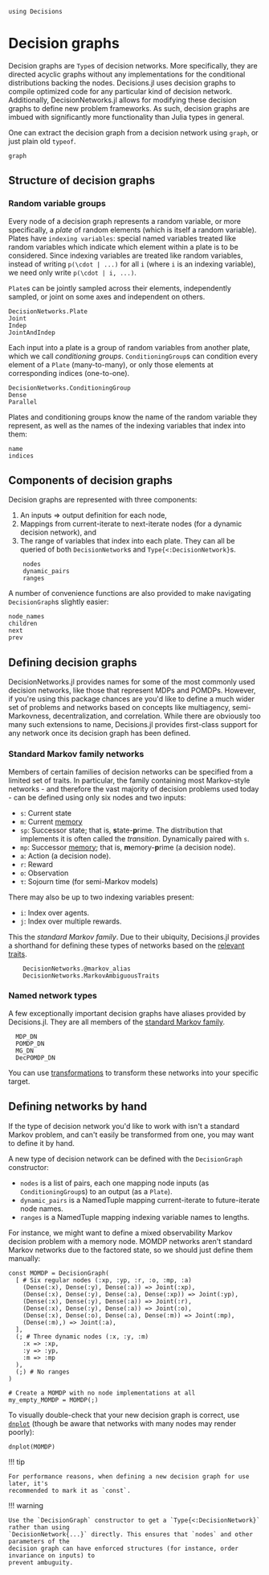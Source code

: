 ```@setup dgs
using Decisions
```

# Decision graphs

Decision graphs are `Type`s of decision networks. More specifically, they are directed
acyclic graphs without any implementations for the conditional distributions backing the
nodes. Decisions.jl uses decision graphs to compile optimized code for any particular kind
of decision network. Additionally, DecisionNetworks.jl allows for modifying these decision
graphs to define new problem frameworks. As such, decision graphs are imbued with
significantly more functionality than Julia types in general.

One can extract the decision graph from a decision network using `graph`, or just plain old
`typeof`.

```@docs
graph
```

## Structure of decision graphs

### Random variable groups                                                                                        

Every node of a decision graph represents a random variable, or more specifically, a _plate_
of random elements (which is itself a random variable). Plates have `indexing variables`:
special named variables treated like random variables which indicate which element within a
plate is to be considered. Since indexing variables are treated like random variables,
instead of writing ``p(\cdot | ...)`` for all ``i`` (where `i` is an indexing variable), we
need only write ``p(\cdot | i, ...)``. 

`Plate`s can be jointly sampled across their elements, independently sampled, or joint on
some axes and independent on others. 

```@docs
DecisionNetworks.Plate
Joint
Indep
JointAndIndep
```

Each input into a plate is a group of random variables from another plate, which we call
_conditioning groups_. `ConditioningGroup`s can condition every element of a `Plate`
(many-to-many), or only those elements at corresponding indices (one-to-one).

```@docs
DecisionNetworks.ConditioningGroup
Dense
Parallel
```

Plates and conditioning groups know the name of the random variable they represent, as well
as the names of the indexing variables that index into them:

```@docs
name
indices
```

## Components of decision graphs
Decision graphs are represented with three components: 
1. An inputs => output definition for each node, 
2. Mappings from current-iterate to next-iterate nodes (for a dynamic decision network), and
3. The range of variables that index into each plate.
They can all be queried of both `DecisionNetwork`s and `Type{<:DecisionNetwork}`s.

```@docs
    nodes
    dynamic_pairs
    ranges
```

A number of convenience functions are also provided to make navigating `DecisionGraph`s
slightly easier:

```@docs
node_names
children
next
prev
```

## Defining decision graphs

DecisionNetworks.jl provides names for some of the most commonly used decision networks,
like those that represent MDPs and POMDPs. However, if you're using this package chances are
you'd like to define a much wider set of problems and networks based on concepts like
multiagency, semi-Markovness, decentralization, and correlation. While there are obviously
too many such extensions to name, Decisions.jl provides first-class support for any network
once its decision graph has been defined.

### Standard Markov family networks

Members of certain families of decision networks can be specified from a limited set of
traits. In particular, the family containing most Markov-style networks - and therefore the
vast majority of decision problems used today - can be defined using only six nodes and two
inputs:

* `s`: Current state
* `m`: Current [memory](@ref "What exactly are the `m`/`mp` nodes?")
* `sp`: Successor state; that is, **s**tate-**p**rime. The distribution that implements it
  is often called the _transition_. Dynamically paired with `s`.
* `mp`: Successor [memory](@ref "What exactly are the `m`/`mp` nodes?"); that is,
  **m**emory-**p**rime (a decision node).  
* `a`: Action (a decision node).
* `r`: Reward
* `o`: Observation
* `τ`: Sojourn time (for semi-Markov models)

There may also be up to two indexing variables present:
* `i`: Index over agents.
* `j`: Index over multiple rewards.

This the _standard Markov family_. Due to their ubiquity, Decisions.jl provides a shorthand
for defining these types of networks based on the [relevant traits](@ref "Traits on decision networks").

```@docs
    DecisionNetworks.@markov_alias
    DecisionNetworks.MarkovAmbiguousTraits
```


### Named network types

A few exceptionally important decision graphs have aliases provided by Decisions.jl. They
are all members of the [standard Markov family](@ref "Standard Markov family networks").

```@docs
  MDP_DN
  POMDP_DN
  MG_DN
  DecPOMDP_DN
```

You can use [transformations](@ref "Transformations") to transform these networks into your specific target.


## Defining networks by hand

If the type of decision network you'd like to work with isn't a standard Markov problem, and
can't easily be transformed from one, you may want to define it by hand.

A new type of decision network can be defined with the `DecisionGraph` constructor:

* `nodes` is a list of pairs, each one mapping node inputs (as `ConditioningGroup`s) to an
  output (as a `Plate`). 
* `dynamic_pairs` is a NamedTuple mapping current-iterate to future-iterate node names.
* `ranges` is a NamedTuple mapping indexing variable names to lengths.

For instance, we might want to define a mixed observability Markov decision problem with a
memory node. MOMDP networks aren't standard Markov networks due to the factored state, so we
should just define them manually:

```@example dgs
const MOMDP = DecisionGraph(
  [ # Six regular nodes (:xp, :yp, :r, :o, :mp, :a)
    (Dense(:x), Dense(:y), Dense(:a)) => Joint(:xp),
    (Dense(:x), Dense(:y), Dense(:a), Dense(:xp)) => Joint(:yp),
    (Dense(:x), Dense(:y), Dense(:a)) => Joint(:r),
    (Dense(:x), Dense(:y), Dense(:a)) => Joint(:o),
    (Dense(:x), Dense(:o), Dense(:a), Dense(:m)) => Joint(:mp),
    (Dense(:m),) => Joint(:a),
  ],
  (; # Three dynamic nodes (:x, :y, :m)
    :x => :xp,
    :y => :yp,
    :m => :mp
  ),
  (;) # No ranges
)

# Create a MOMDP with no node implementations at all
my_empty_MOMDP = MOMDP(;)
```

To visually double-check that your new decision graph is correct, use [`dnplot`](@ref) (though be
aware that networks with many nodes may render poorly):

```@example dgs
dnplot(MOMDP)
```

!!! tip

    For performance reasons, when defining a new decision graph for use later, it's
    recommended to mark it as `const`.

!!! warning

    Use the `DecisionGraph` constructor to get a `Type{<:DecisionNetwork}` rather than using
    `DecisionNetwork{...}` directly. This ensures that `nodes` and other parameters of the
    decision graph can have enforced structures (for instance, order invariance on inputs) to
    prevent ambuguity.